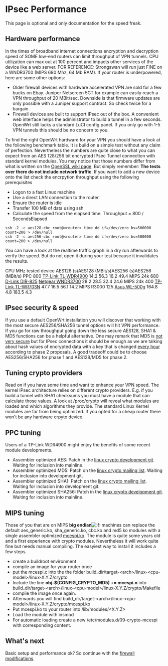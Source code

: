 # IPsec Performance

This page is optional and only documentation for the speed freak.

## Hardware performance

In the times of broadband internet connections encryption and decryption speed of SOME low-end routers can limit throughput of VPN tunnels. CPU utilization can max out at 100 percent and impacts other services of the device like a web server. FOR REFERENCE: Strongswan will run just FINE on a WNDR3700 (MIPS 680 Mhz, 64 Mb RAM). If your router is underpowered, here are some other options:

- Older firewall devices with hardware accelerated VPN are sold for a few bucks on Ebay. Juniper Netscreen 5GT for example can easily reach a VPN throughput of 20 MBit/sec. Downside is that firmware updates are only possible with a Juniper support contract. So check twice for a bargain.
- Firewall devices are built to support IPsec out of the box. A convenient web interface helps the administrator to build a tunnel in a few seconds. OpenWrt still lacks a standard LuCI config panel. If you only go with 1-5 VPN tunnels this should be no concern to you.

To find the right OpenWrt hardware for your VPN you should have a look at the following benchmark table. It is build on a simple test without any claim of perfection. Nevertheless the numbers are quite close to what you can expect from an AES 128/256 bit encrypted IPsec Tunnel connection with standard kernel modules. You may notice that those numbers differ from what is written on the [OpenSSL wiki page](/docs/guide-user/perf_and_log/benchmark.openssl "docs:guide-user:perf_and_log:benchmark.openssl"). But simply remember: **The tests over there do not include network traffic**. If you want to add a new device onto the list check the encrpytion throughput using the following prerequisites

- Logon to a fast Linux machine
- Use a direct LAN connection to the router
- Ensure the router is idle
- Transfer 100 MB of data using ssh
- Calculate the speed from the elapsed time. Throughput = 800 / SecondsElapsed

```
ssh -2 -c aes128-cbc root@<router> time dd if=/dev/zero bs=500000 count=200 > /dev/null
ssh -2 -c aes256-cbc root@<router> time dd if=/dev/zero bs=500000 count=200 > /dev/null
```

You can have a look at the realtime traffic graph in a dry run afterwards to verify the speed. But do not open it during your test because it invalidates the results.

CPU MHz tested device AES128 (s)AES128 (MBit/s)AES256 (s)AES256 (MBit/s) PPC 800 [TP-Link TL-WDR4900](/toh/tp-link/tl-wdr4900 "toh:tp-link:tl-wdr4900") 14.2 56.3 16.2 49.4 MIPS 24k 680 [D-Link DIR-825](/toh/d-link/dir-825 "toh:d-link:dir-825") [Netgear WNDR3700](/toh/netgear/wndr3700 "toh:netgear:wndr3700") 28.2 28.5 32.4 24.6 MIPS 24k 400 [TP-Link TL-WR703N](/toh/tp-link/tl-wr703n "toh:tp-link:tl-wr703n") 47.7 16.5 56.1 14.2 MIPS R3000 125 [Asus WL-500g](/toh/asus/wl500g "toh:asus:wl500g") 164.8 4.8 183.5 4.3

## IPsec security &amp; speed

If you use a default OpenWrt installation you will discover that working with the most secure AES256/SHA256 tunnel options will hit VPN performance. If you go for raw throughput going down the less secure AES128, SHA1 &amp; MD5 functions can be a helpful alternative. One may remark that MD5 is [not very secure](http://en.wikipedia.org/wiki/Md5#Security "http://en.wikipedia.org/wiki/Md5#Security") but for IPsec connections it should be enough as we are talking about hash values of encrypted data with a key that is changed [every hour](/docs/guide-user/services/vpn/ipsec/racoon/basic#p2_proposal "docs:guide-user:services:vpn:ipsec:racoon:basic") according to phase 2 proposals. A good tradeoff could be to choose AES256/SHA256 for phase 1 and AES128/MD5 for phase 2.

## Tuning crypto providers

Read on if you have some time and want to enhance your VPN speed. The kernel IPsec architecture relies on different crypto providers. E.g. if you build a tunnel with SHA1 checksums you must have a module that can calculate those values. A look at /proc/crypto will reveal what modules are loaded and which algorithms they provide. The standard Linux Kernel modules are far from being optimized. If you opted for a cheap router there won't be any hardware crpyto device.

## PPC tuning

Users of a TP-Link WDR4900 might enjoy the benefits of some recent module developments.

- Assembler optimized AES: Patch in the [linux crypto development git](https://git.kernel.org/cgit/linux/kernel/git/herbert/cryptodev-2.6.git/log/?qt=grep&q=powerpc%2Faes "https://git.kernel.org/cgit/linux/kernel/git/herbert/cryptodev-2.6.git/log/?qt=grep&q=powerpc%2Faes"). Waiting for inclusion into mainline.
- Assembler optimized MD5: Patch on the [linux crypto mailing list](http://marc.info/?l=linux-crypto-vger&m=142523463626661&w=2 "http://marc.info/?l=linux-crypto-vger&m=142523463626661&w=2"). Waiting for inclusion into development git.
- Assembler optimized SHA1: Patch on the [linux crypto mailing list](http://marc.info/?l=linux-crypto-vger&m=142480660217788&w=2 "http://marc.info/?l=linux-crypto-vger&m=142480660217788&w=2"). Waiting for inclusion into development git.
- Assembler optimized SHA256: Patch in the [linux crypto development git](https://git.kernel.org/cgit/linux/kernel/git/herbert/cryptodev-2.6.git/log/?qt=grep&q=ppc%2Fsha256 "https://git.kernel.org/cgit/linux/kernel/git/herbert/cryptodev-2.6.git/log/?qt=grep&q=ppc%2Fsha256"). Waiting for inclusion into mainline.

## MIPS tuning

Those of you that are on MIPS **big endian**![:!:](/lib/images/smileys/exclaim.svg) machines can replace the default aes\_generic.ko, sha\_generic.ko, cbc.ko and md5.ko modules with a single assembler optimized [mcespi.ko](https://sourceforge.net/projects/mcespi/files/ "https://sourceforge.net/projects/mcespi/files/"). The module is quite some years old and a first experience with crypto modules. Nevertheless it will work quite fine but needs manual compiling. The easyiest way to install it includes a few steps.

- create a buildroot environment
- compile an image for your router once
- put the mcespi.c into the the folder build\_dir/target-&lt;arch&gt;/linux-&lt;cpu-model&gt;/linux-X.Y.Z/crypto
- Include the line **obj-$(CONFIG\_CRYPTO\_MD5) += mcespi.o** into build\_dir/target-&lt;arch&gt;/linux-&lt;cpu-model&gt;/linux-X.Y.Z/crypto/Makefile
- compile the image once again.
- Afterwards you will find build\_dir/target-&lt;arch&gt;/linux-&lt;cpu-model&gt;/linux-X.Y.Z/crypto/mcespi.ko
- Put mcespi.ko to your router into /lib/modules/&lt;X.Y.Z&gt;
- Load the module with insmod
- For automatic loading create a new /etc/modules.d/09-crypto-mcespi with corresponding content.

## What's next

Basic setup and performance ok? So continue with the [firewall modifications](/docs/guide-user/services/vpn/strongswan/firewall "docs:guide-user:services:vpn:strongswan:firewall").
